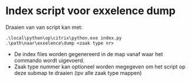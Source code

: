 # Index script voor exxelence dump
Draaien van van script kan met:
```
.\local\python\op\citrix\python.exe index.py .\path\naar\exxelence\dump <zaak type nr>
```
- De index files worden gegenereerd in de map vanaf waar het commando wordt uigevoerd.
- Zaak type nummer kan optioneel worden megegeven om het script op deze submap te draaien (ipv alle zaak type mappen)
